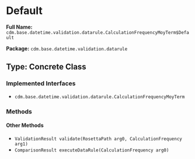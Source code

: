 # Default

**Full Name:** `cdm.base.datetime.validation.datarule.CalculationFrequencyMoyTerm$Default`

**Package:** `cdm.base.datetime.validation.datarule`

## Type: Concrete Class

### Implemented Interfaces

- `cdm.base.datetime.validation.datarule.CalculationFrequencyMoyTerm`

### Methods

#### Other Methods

- `ValidationResult validate(RosettaPath arg0, CalculationFrequency arg1)`
- `ComparisonResult executeDataRule(CalculationFrequency arg0)`

